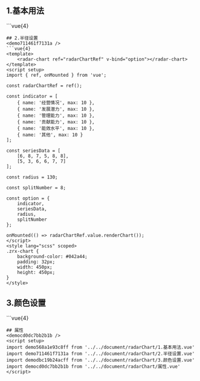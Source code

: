 ## 1.基本用法
<demo568a1e93c8ff />
```vue{4}
<template>
    <radar-chart ref="radarChartRef" v-bind="option"></radar-chart>
</template>
<script setup>
import { ref, onMounted } from 'vue';

const radarChartRef = ref();

const indicator = [
    { name: '经营情况', max: 10 },
    { name: '发展潜力', max: 10 },
    { name: '管理能力', max: 10 },
    { name: '贡献能力', max: 10 },
    { name: '能效水平', max: 10 }
];

const seriesData = [
    [6, 8, 7, 5, 8]
];

const option = {
    indicator,
    seriesData
};

onMounted(() => radarChartRef.value.renderChart());
</script>
<style lang="scss" scoped>
.zrx-chart {
    background-color: #042a44;
    padding: 32px;
    width: 450px;
    height: 350px;
}
</style>
```
## 2.半径设置
<demo711461f7131a />
```vue{4}
<template>
    <radar-chart ref="radarChartRef" v-bind="option"></radar-chart>
</template>
<script setup>
import { ref, onMounted } from 'vue';

const radarChartRef = ref();

const indicator = [
    { name: '经营情况', max: 10 },
    { name: '发展潜力', max: 10 },
    { name: '管理能力', max: 10 },
    { name: '贡献能力', max: 10 },
    { name: '能效水平', max: 10 },
    { name: '其他', max: 10 }
];

const seriesData = [
    [6, 8, 7, 5, 8, 8],
    [5, 3, 6, 6, 7, 7]
];

const radius = 130;

const splitNumber = 8;

const option = {
    indicator,
    seriesData,
    radius,
    splitNumber
};

onMounted(() => radarChartRef.value.renderChart());
</script>
<style lang="scss" scoped>
.zrx-chart {
    background-color: #042a44;
    padding: 32px;
    width: 450px;
    height: 450px;
}
</style>
```
## 3.颜色设置
<demodbc19b24acff />
```vue{4}
<template>
    <radar-chart ref="radarChartRef" v-bind="option"></radar-chart>
</template>
<script setup>
import { ref, onMounted } from 'vue';

const radarChartRef = ref();

const indicator = [
    { name: '经营情况', max: 10 },
    { name: '发展潜力', max: 10 },
    { name: '管理能力', max: 10 },
    { name: '贡献能力', max: 10 },
    { name: '能效水平', max: 10 },
    { name: '其他', max: 10 },
    { name: '额外项', max: 10 }
];
const seriesData = [
    [8, 8, 7, 5, 8, 8, 9],
    [5, 3, 6, 6, 7, 7, 2],
    [3, 6, 6, 7, 7, 2, 3]
];
const color = ['green', 'blue', 'orange'];
const option = {
    indicator,
    seriesData,
    color,
    indicatorColor: 'red'
};

onMounted(() => radarChartRef.value.renderChart());
</script>
<style lang="scss" scoped>
.zrx-chart {
    background-color: #042a44;
    padding: 32px;
    width: 450px;
    height: 450px;
}
</style>
```
## 属性
<democd0dc7bb2b1b />
<script setup>
import demo568a1e93c8ff from '../../document/radarChart/1.基本用法.vue'
import demo711461f7131a from '../../document/radarChart/2.半径设置.vue'
import demodbc19b24acff from '../../document/radarChart/3.颜色设置.vue'
import democd0dc7bb2b1b from '../../document/radarChart/属性.vue'
</script>